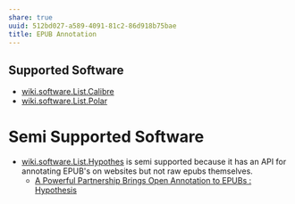```yaml
---
share: true
uuid: 512bd027-a589-4091-81c2-86d918b75bae
title: EPUB Annotation
---
```

## Supported Software

* [wiki.software.List.Calibre](/undefined)
* [wiki.software.List.Polar](/undefined)

# Semi Supported Software

* [wiki.software.List.Hypothes](/undefined) is semi supported because it has an API for annotating EPUB's on websites but not raw epubs themselves.
  * [A Powerful Partnership Brings Open Annotation to EPUBs : Hypothesis](https://web.hypothes.is/blog/epub-annotation/)